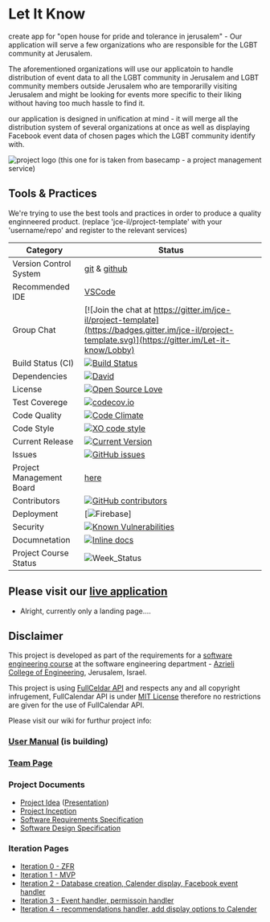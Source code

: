 # Let It Know

create app for "open house for pride and tolerance in jerusalem" - 
Our application will serve a few organizations who are responsible for the LGBT community at Jerusalem.

The aforementioned organizations will use our applicatoin to handle distribution of event data to all the LGBT community in Jerusalem and LGBT community members outside Jerusalem who are temporarilly visiting Jerusalem and might be looking for events more specific to their liking without having too much hassle to find it.

our application is designed in unification at mind - it will merge all the distribution system of several organizations at once
as well as displaying Facebook event data of chosen pages which the LGBT community identify with.

![project logo (this one for is taken from basecamp - a project management service)](http://www.wdg.co.il/wp-content/uploads/2017/01/joh_LOGO.jpg)

## Tools & Practices
We're trying to use the best tools and practices in order to produce a quality enginneered product.
(replace 'jce-il/project-template' with your 'username/repo' and register to the relevant services)

|Category|Status|
|---|---|
| Version Control System| [git](https://git-scm.com/) & [github](https://github.com/) |
| Recommended IDE | [VSCode](https://code.visualstudio.com) |
| Group Chat | [![Join the chat at https://gitter.im/jce-il/project-template](https://badges.gitter.im/jce-il/project-template.svg)](https://gitter.im/Let-it-know/Lobby) |
| Build Status (CI) |  [![Build Status](https://travis-ci.org/jce-il/project-template.svg?branch=master)](https://travis-ci.org/yeseg11/Let-it-know) |
| Dependencies | [![David](https://img.shields.io/david/dev/idleberg/vscode-badges.svg?style=flat-square)](https://david-dm.org/yeseg11/Let-it-know?type=dev) |
| License | [![Open Source Love](https://badges.frapsoft.com/os/mit/mit.svg?v=102)](https://github.com/ellerbrock/open-source-badge/) |
| Test Coverege | [![codecov.io](https://codecov.io/github/yeseg11/Let-it-know/coverage.svg?branch=master)](https://codecov.io/githubyeseg11/Let-it-know?branch=master) |
| Code Quality | [![Code Climate](https://codeclimate.com/github/yeseg11/Let-it-know.svg)](https://codeclimate.com/github/yeseg11/Let-it-know) |
| Code Style | [![XO code style](https://img.shields.io/badge/code_style-XO-5ed9c7.svg)](https://github.com/yeseg11/Let-it-know) |
| Current Release | [![Current Version](https://img.shields.io/github/release/yeseg11/Let-it-know.svg?style=flat)](https://github.com/yeseg11/Let-it-know/releases) |
| Issues | [![GitHub issues](https://img.shields.io/github/issues/jce-il/project-template.svg?style=flat)](https://github.com/yeseg11/Let-it-know/issues) |
| Project Management Board| [here](https://github.com/yeseg11/Let-it-know/projects/1) |
| Contributors | [![GitHub contributors](https://img.shields.io/github/contributors/jce-il/project-template.svg)](https://github.com/yeseg11/Let-it-know/graphs/contributors)|
| Deployment | [![Firebase](https://img.shields.io/badge/Firebase%20server-running-brightgreen.svg)] |
| Security | [![Known Vulnerabilities](https://snyk.io/test/github/yeseg11/Let-it-know/badge.svg)](https://snyk.io/test/github/yeseg11/Let-it-know) |
| Documnetation | [![Inline docs](http://inch-ci.org/github/yeseg11/Let-it-know.svg?branch=master)](http://inch-ci.org/github/yeseg11/Let-it-know) |
| Project Course Status | ![Week_Status](https://img.shields.io/badge/week-9-yellow.svg) |

## Please visit our [live application](https://test-9d3f7.firebaseapp.com)
- Alright, currently only a landing page....


## Disclaimer
This project is developed as part of the requirements for a [software engineering course](https://github.com/jce-il/se-class/wiki) at the software engineering department - [Azrieli College of Engineering](http://www.jce.ac.il/), Jerusalem, Israel.

This project is using [FullCeldar API](https://fullcalendar.io/) and respects any and all copyright infrugement, FullCalendar API is under [MIT License](https://github.com/arshaw/fullcalendar/blob/master/license.txt) therefore no restrictions are given for the use of FullCalendar API.

Please visit our wiki for furthur project info: 

### [User Manual](../../wiki/user-manual) (is building)

### [Team Page](../../wiki/Team)

### Project Documents
- [Project Idea](docs/idea.pdf) ([Presentation](docs/idea-slides.pdf))
- [Project Inception](../../wiki/Project-Inception)
- [Software Requirements Specification](../../wiki/srs)
- [Software Design Specification](../../wiki/sds)

### Iteration Pages
- [Iteration 0 - ZFR](https://github.com/yeseg11/Let-it-know/wiki/Iteration-0-ZFR)
- [Iteration 1 - MVP](https://github.com/yeseg11/Let-it-know/wiki/Iteration-1)
- [Iteration 2 - Database creation, Calender display, Facebook event handler](https://github.com/yeseg11/Let-it-know/wiki/Iteration-2)
- [Iteration 3 - Event handler, permissoin handler ](https://github.com/yeseg11/Let-it-know/wiki/Iteration-3)
- [Iteration 4 - recommendations handler, add display options to Calender](https://github.com/yeseg11/Let-it-know/wiki/Iteration-4)



